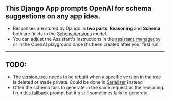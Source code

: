 ## This Django App prompts OpenAI for schema suggestions on any app idea.

- Responses are stored by Django in **two parts**: __Reasoning__ and __Schema__ both are fields in the [SchemaVersions](https://github.com/eliataylor/objects-actions/blob/main/stack/django/oasheets_app/models.py#L24) model. 
- You can adjust the Assistant's instructions in the [assistant_manager.py](https://github.com/eliataylor/objects-actions/blob/main/stack/django/oasheets_app/services/assistant_manager.py#L167) or in the OpenAI playground once it's been created after your first run.

---

## TODO:
- The [version_tree](https://github.com/eliataylor/objects-actions/blob/main/stack/django/oasheets_app/models.py#L94) needs to be rebuilt when a specific version in the tree is deleted or made private. Could be done in [Serializer](https://github.com/eliataylor/objects-actions/blob/main/stack/django/oasheets_app/serializers.py#L33) instead
- Often the schema fails to generate in the same request as the reasoning. I run [this fallback](https://github.com/eliataylor/objects-actions/blob/main/stack/django/oasheets_app/services/generator_service.py#L104) prompt but it's still sometimes fails to generate.
